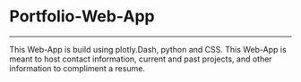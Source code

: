 # Portfolio-Web-App

---
This Web-App is build using plotly.Dash, python and CSS.
This Web-App is meant to host contact information, current and past projects, and other information to compliment a resume.
